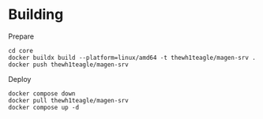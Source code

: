 # Building

Prepare

```console
cd core
docker buildx build --platform=linux/amd64 -t thewh1teagle/magen-srv .
docker push thewh1teagle/magen-srv
```

Deploy

```console
docker compose down
docker pull thewh1teagle/magen-srv
docker compose up -d
```
